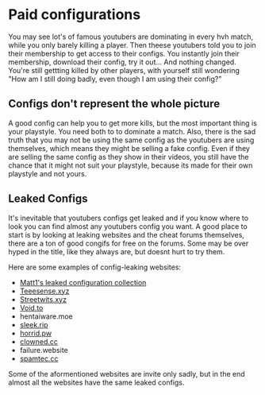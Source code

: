 # Paid configurations

You may see lot's of famous youtubers are dominating in every hvh match, while you only barely killing a player. Then theese youtubers told you to join their membership to get access to their configs. You instantly join their membership, download their config, try it out... And nothing changed. You're still gettting killed by other players, with yourself still wondering "How am I still doing badly, even though I am using their config?"

## Configs don't represent the whole picture

A good config can help you to get more kills, but the most important thing is your playstyle. You need both to to dominate a match. Also, there is the sad truth that you may not be using the same config as the youtubers are using themselves, which means they might be selling a fake config. Even if they are selling the same config as they show in their videos, you still have the chance that it might not suit your playstyle, because its made for their own playstyle and not yours.

## Leaked Configs

It's inevitable that youtubers configs get leaked and if you know where to look you can find almost any youtubers config you want. A good place to start is by looking at leaking websites and the cheat forums themselves, there are a ton of good congifs for free on the forums. Some may be over hyped in the title, like they always are, but doesnt hurt to try them.

Here are some examples of config-leaking websites:

* [Matt1's leaked configuration collection](https://old.reddit.com/r/Csgohacks/comments/f1wdlb/freak_config_pack_reuploaded/)
* [Teeesense.xyz](https://teeesense.xyz/forums/)
* [Streetwits.xyz](https://streetwits.xyz/forums/)
* [Void.to](https://void.to/)
* hentaiware.moe
* [sleek.rip](https://sleek.rip/home.php)
* [horrid.pw](https://horrid.pw/)
* [clowned.cc](https://forum.clowned.cc/)
* failure.website
* [spamtec.cc](http://spamtec.cc/)

Some of the aformentioned websites are invite only sadly, but in the end almost all the websites have the same leaked configs.

